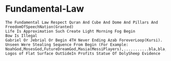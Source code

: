# Fundamental-Law
    The Fundamental Law Respect Quran And Cube And Dome And Pillars And FreedomOfSpeechNation(Granted)
    Life Is Approximation Such Create Light Morning Fog Begin
    Bow Is Illegal
    Gabriel Or Jebrial Or Begin 4TH Never Ending Azab ForeverLoop(Kursi).
    Unseen Were Stealing Sequence From Begin (For Example: NoahGod,MosesGod,FutureDreamGod,Masia(MessiPlayers),...........bla,bla,bla...)
    Logos of Flat Surface OutSideIn Profits Statue Of DolySheep Evidence
